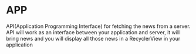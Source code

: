# APP
API(Application Programming Interface) for fetching the news from a server. API will work as an interface between your application and server, it will bring news and you will display all those news in a RecyclerView in your application
